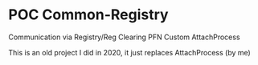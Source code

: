 # POC Common-Registry

  Communication via Registry/Reg
  Clearing PFN
  Custom AttachProcess


This is an old project I did in 2020, it just replaces AttachProcess (by me)
